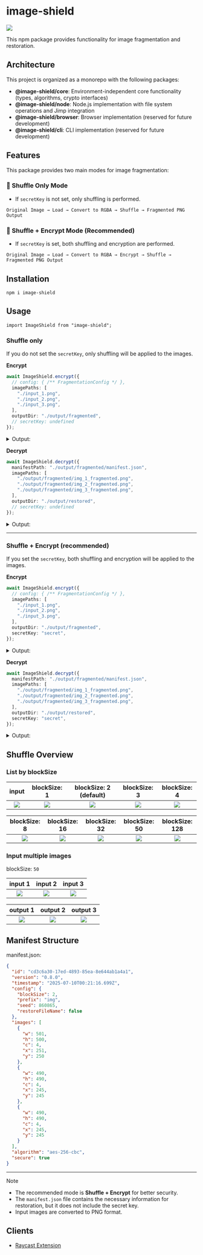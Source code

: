# image-shield

![](.docs/figure.png)

This npm package provides functionality for image fragmentation and restoration.

## Architecture

This project is organized as a monorepo with the following packages:

- **@image-shield/core**: Environment-independent core functionality (types, algorithms, crypto interfaces)
- **@image-shield/node**: Node.js implementation with file system operations and Jimp integration
- **@image-shield/browser**: Browser implementation (reserved for future development)
- **@image-shield/cli**: CLI implementation (reserved for future development)

## Features

This package provides two main modes for image fragmentation:

### 🔀 Shuffle Only Mode
- If `secretKey` is not set, only shuffling is performed.

```
Original Image → Load → Convert to RGBA → Shuffle → Fragmented PNG Output
```

### 🔐 Shuffle + Encrypt Mode (Recommended)
- If `secretKey` is set, both shuffling and encryption are performed.

```
Original Image → Load → Convert to RGBA → Encrypt → Shuffle → Fragmented PNG Output
```

## Installation

```
npm i image-shield
```

## Usage

```
import ImageShield from "image-shield";
```

### Shuffle only

If you do not set the `secretKey`, only shuffling will be applied to the images.

**Encrypt**

```ts
await ImageShield.encrypt({
  // config: { /** FragmentationConfig */ },
  imagePaths: [
    "./input_1.png",
    "./input_2.png",
    "./input_3.png",
  ],
  outputDir: "./output/fragmented",
  // secretKey: undefined
});
```

<details>
<summary>Output:</summary>

```
output
└── fragmented
    ├── img_1_fragmented.png
    ├── img_2_fragmented.png
    ├── img_3_fragmented.png
    └── manifest.json
```

| input 1 | input 2 | input 3 |
|:-------:|:---------------:|:---------------:|
| ![](.docs/input_sample.png) | ![](.docs/input_sample_mono.png) | ![](.docs/input_sample_blue.png) |
| 500 x 500px (109KB) | 400 x 600px (4KB) | 600 x 400px (3KB) |

| output 1 | output 2 | output 3 |
|:-------:|:---------------:|:---------------:|
| ![](.docs/fragmented1/img_1_fragmented.png) | ![](.docs/fragmented1/img_2_fragmented.png) | ![](.docs/fragmented1/img_3_fragmented.png) |
| 494 x 494px (334KB) | 494 x 494px (335KB) | 494 x 494px (334KB) |

</details>

**Decrypt**

```ts
await ImageShield.decrypt({
  manifestPath: "./output/fragmented/manifest.json",
  imagePaths: [
    "./output/fragmented/img_1_fragmented.png",
    "./output/fragmented/img_2_fragmented.png",
    "./output/fragmented/img_3_fragmented.png",
  ],
  outputDir: "./output/restored",
  // secretKey: undefined
});
```

<details>
<summary>Output:</summary>

```
output
└── restored
    ├── img_1.png
    ├── img_2.png
    └── img_3.png
```

| input 1 | input 2 | input 3 |
|:-------:|:---------------:|:---------------:|
| ![](.docs/fragmented1/img_1_fragmented.png) | ![](.docs/fragmented1/img_2_fragmented.png) | ![](.docs/fragmented1/img_3_fragmented.png) |
| 494 x 494px (334KB) | 494 x 494px (335KB) | 494 x 494px (334KB) |

| output 1 | output 2 | output 3 |
|:-------:|:---------------:|:---------------:|
| ![](.docs/restored1/img_1.png) | ![](.docs/restored1/img_2.png) | ![](.docs/restored1/img_3.png) |
| 500 x 500px (117KB) | 400 x 600px (2KB) | 600 x 400px (2KB) |

</details>

---

### Shuffle + Encrypt (recommended)

If you set the `secretKey`, both shuffling and encryption will be applied to the images.

**Encrypt**

```ts
await ImageShield.encrypt({
  // config: { /** FragmentationConfig */ },
  imagePaths: [
    "./input_1.png",
    "./input_2.png",
    "./input_3.png",
  ],
  outputDir: "./output/fragmented",
  secretKey: "secret",
});
```

<details>
<summary>Output:</summary>

```
output
└── fragmented
    ├── img_1_fragmented.png
    ├── img_2_fragmented.png
    ├── img_3_fragmented.png
    └── manifest.json
```

| input 1 | input 2 | input 3 |
|:-------:|:---------------:|:---------------:|
| ![](.docs/input_sample.png) | ![](.docs/input_sample_mono.png) | ![](.docs/input_sample_blue.png) |
| 500 x 500px (109KB) | 400 x 600px (4KB) | 600 x 400px (3KB) |

| output 1 | output 2 | output 3 |
|:-------:|:---------------:|:---------------:|
| ![](.docs/fragmented2/img_1_fragmented.png) | ![](.docs/fragmented2/img_2_fragmented.png) | ![](.docs/fragmented2/img_3_fragmented.png) |
| 494 x 494px (976KB) | 494 x 494px (976KB) | 494 x 494px (976KB) |

</details>

**Decrypt**

```ts
await ImageShield.decrypt({
  manifestPath: "./output/fragmented/manifest.json",
  imagePaths: [
    "./output/fragmented/img_1_fragmented.png",
    "./output/fragmented/img_2_fragmented.png",
    "./output/fragmented/img_3_fragmented.png",
  ],
  outputDir: "./output/restored",
  secretKey: "secret",
});
```

<details>
<summary>Output:</summary>

```
output
└── restored
    ├── img_1.png
    ├── img_2.png
    └── img_3.png
```

| input 1 | input 2 | input 3 |
|:-------:|:---------------:|:---------------:|
| ![](.docs/fragmented2/img_1_fragmented.png) | ![](.docs/fragmented2/img_2_fragmented.png) | ![](.docs/fragmented2/img_3_fragmented.png) |
| 494 x 494px (976KB) | 494 x 494px (976KB) | 494 x 494px (976KB) |

| output 1 | output 2 | output 3 |
|:-------:|:---------------:|:---------------:|
| ![](.docs/restored2/img_1.png) | ![](.docs/restored2/img_2.png) | ![](.docs/restored2/img_3.png) |
| 500 x 500px (117KB) | 400 x 600px (2KB) | 600 x 400px (2KB) |

</details>


## Shuffle Overview

### List by blockSize

| input | blockSize: 1 | blockSize: 2 (default) | blockSize: 3 | blockSize: 4 |
|:-------:|:---------------:|:---------------:|:---------------:|:----------------:|
| ![](.docs/input_sample.png) | ![](.docs/output_1.png) | ![](.docs/output_2.png) | ![](.docs/output_3.png) | ![](.docs/output_4.png) |

| blockSize: 8 | blockSize: 16 | blockSize: 32 | blockSize: 50 | blockSize: 128 |
|:-------:|:---------------:|:---------------:|:---------------:|:----------------:|
| ![](.docs/output_8.png) | ![](.docs/output_16.png) | ![](.docs/output_32.png) | ![](.docs/output_50.png) | ![](.docs/output_128.png) |

### Input multiple images

blockSize: `50`

| input 1 | input 2 | input 3 |
|:-------:|:---------------:|:---------------:|
| ![](.docs/input_sample.png) | ![](.docs/input_sample_mono.png) | ![](.docs/input_sample_blue.png) |

| output 1 | output 2 | output 3 |
|:-------:|:---------------:|:---------------:|
| ![](.docs/output_m0.png) | ![](.docs/output_m1.png) | ![](.docs/output_m2.png) |

## Manifest Structure

manifest.json:

```json
{
  "id": "cd3c6a30-17ed-4893-85ea-8e644ab1a4a1",
  "version": "0.8.0",
  "timestamp": "2025-07-10T00:21:16.699Z",
  "config": {
    "blockSize": 2,
    "prefix": "img",
    "seed": 860865,
    "restoreFileName": false
  },
  "images": [
    {
      "w": 501,
      "h": 500,
      "c": 4,
      "x": 251,
      "y": 250
    },
    {
      "w": 490,
      "h": 490,
      "c": 4,
      "x": 245,
      "y": 245
    },
    {
      "w": 490,
      "h": 490,
      "c": 4,
      "x": 245,
      "y": 245
    }
  ],
  "algorithm": "aes-256-cbc",
  "secure": true
}
```
</details>

---

> [!NOTE]
> - The recommended mode is **Shuffle + Encrypt** for better security.
> - The `manifest.json` file contains the necessary information for restoration, but it does not include the secret key.
> - Input images are converted to PNG format.

## Clients

- [Raycast Extension](https://github.com/tuki0918/raycast-image-shield)

